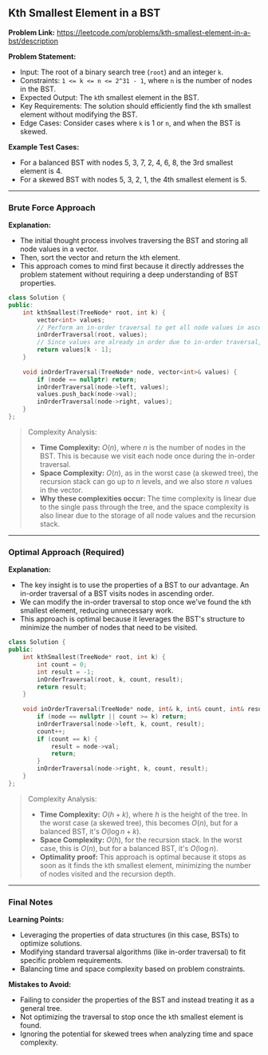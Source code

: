 ## Kth Smallest Element in a BST
**Problem Link:** https://leetcode.com/problems/kth-smallest-element-in-a-bst/description

**Problem Statement:**
- Input: The root of a binary search tree (`root`) and an integer `k`.
- Constraints: `1 <= k <= n <= 2^31 - 1`, where `n` is the number of nodes in the BST.
- Expected Output: The `k`th smallest element in the BST.
- Key Requirements: The solution should efficiently find the `k`th smallest element without modifying the BST.
- Edge Cases: Consider cases where `k` is 1 or `n`, and when the BST is skewed.

**Example Test Cases:**
- For a balanced BST with nodes 5, 3, 7, 2, 4, 6, 8, the 3rd smallest element is 4.
- For a skewed BST with nodes 5, 3, 2, 1, the 4th smallest element is 5.

---

### Brute Force Approach
**Explanation:**
- The initial thought process involves traversing the BST and storing all node values in a vector.
- Then, sort the vector and return the `k`th element.
- This approach comes to mind first because it directly addresses the problem statement without requiring a deep understanding of BST properties.

```cpp
class Solution {
public:
    int kthSmallest(TreeNode* root, int k) {
        vector<int> values;
        // Perform an in-order traversal to get all node values in ascending order
        inOrderTraversal(root, values);
        // Since values are already in order due to in-order traversal, no need to sort
        return values[k - 1];
    }
    
    void inOrderTraversal(TreeNode* node, vector<int>& values) {
        if (node == nullptr) return;
        inOrderTraversal(node->left, values);
        values.push_back(node->val);
        inOrderTraversal(node->right, values);
    }
};
```

> Complexity Analysis:
> - **Time Complexity:** $O(n)$, where $n$ is the number of nodes in the BST. This is because we visit each node once during the in-order traversal.
> - **Space Complexity:** $O(n)$, as in the worst case (a skewed tree), the recursion stack can go up to $n$ levels, and we also store $n$ values in the vector.
> - **Why these complexities occur:** The time complexity is linear due to the single pass through the tree, and the space complexity is also linear due to the storage of all node values and the recursion stack.

---

### Optimal Approach (Required)
**Explanation:**
- The key insight is to use the properties of a BST to our advantage. An in-order traversal of a BST visits nodes in ascending order.
- We can modify the in-order traversal to stop once we've found the `k`th smallest element, reducing unnecessary work.
- This approach is optimal because it leverages the BST's structure to minimize the number of nodes that need to be visited.

```cpp
class Solution {
public:
    int kthSmallest(TreeNode* root, int k) {
        int count = 0;
        int result = -1;
        inOrderTraversal(root, k, count, result);
        return result;
    }
    
    void inOrderTraversal(TreeNode* node, int& k, int& count, int& result) {
        if (node == nullptr || count >= k) return;
        inOrderTraversal(node->left, k, count, result);
        count++;
        if (count == k) {
            result = node->val;
            return;
        }
        inOrderTraversal(node->right, k, count, result);
    }
};
```

> Complexity Analysis:
> - **Time Complexity:** $O(h + k)$, where $h$ is the height of the tree. In the worst case (a skewed tree), this becomes $O(n)$, but for a balanced BST, it's $O(\log n + k)$.
> - **Space Complexity:** $O(h)$, for the recursion stack. In the worst case, this is $O(n)$, but for a balanced BST, it's $O(\log n)$.
> - **Optimality proof:** This approach is optimal because it stops as soon as it finds the `k`th smallest element, minimizing the number of nodes visited and the recursion depth.

---

### Final Notes
**Learning Points:**
- Leveraging the properties of data structures (in this case, BSTs) to optimize solutions.
- Modifying standard traversal algorithms (like in-order traversal) to fit specific problem requirements.
- Balancing time and space complexity based on problem constraints.

**Mistakes to Avoid:**
- Failing to consider the properties of the BST and instead treating it as a general tree.
- Not optimizing the traversal to stop once the `k`th smallest element is found.
- Ignoring the potential for skewed trees when analyzing time and space complexity.
